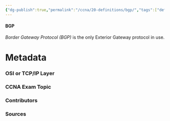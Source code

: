```yaml
---
{"dg-publish":true,"permalink":"/ccna/20-definitions/bgp/","tags":["defs_ccna"]}
---
```


#### BGP
*Border Gateway Protocol (BGP)* is the only Exterior Gateway protocol in use.

# Metadata
### OSI or TCP/IP Layer

### CCNA Exam Topic

### Contributors

### Sources

